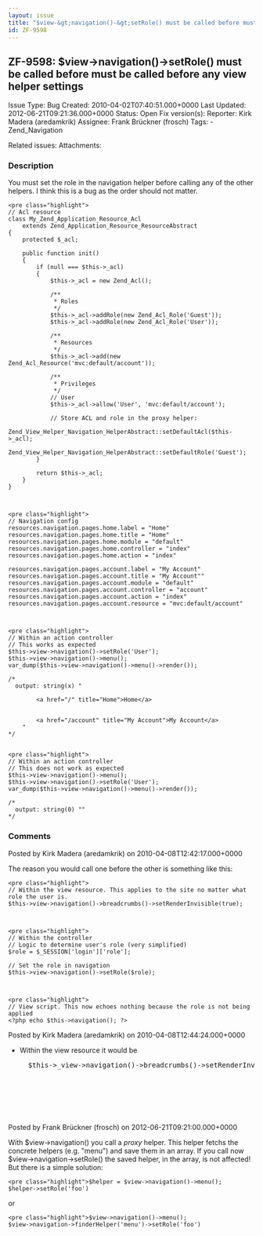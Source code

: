 ```yaml
---
layout: issue
title: "$view-&gt;navigation()-&gt;setRole() must be called before must be called before any view helper settings"
id: ZF-9598
---
```


ZF-9598: $view->navigation()->setRole() must be called before must be called before any view helper settings
------------------------------------------------------------------------------------------------------------

 Issue Type: Bug Created: 2010-04-02T07:40:51.000+0000 Last Updated: 2012-06-21T09:21:36.000+0000 Status: Open Fix version(s): 
 Reporter:  Kirk Madera (aredamkrik)  Assignee:  Frank Brückner (frosch)  Tags: - Zend\_Navigation
 
 Related issues: 
 Attachments: 
### Description

You must set the role in the navigation helper before calling any of the other helpers. I think this is a bug as the order should not matter.

 
    <pre class="highlight">
    // Acl resource
    class My_Zend_Application_Resource_Acl
        extends Zend_Application_Resource_ResourceAbstract
    {
        protected $_acl;
           
        public function init()
        {
            if (null === $this->_acl)
            {
                $this->_acl = new Zend_Acl();
                
                /**
                 * Roles
                 */
                $this->_acl->addRole(new Zend_Acl_Role('Guest')); 
                $this->_acl->addRole(new Zend_Acl_Role('User'));          
    
                /**
                 * Resources
                 */
                $this->_acl->add(new Zend_Acl_Resource('mvc:default/account'));
                
                /**
                 * Privileges
                 */            
                // User
                $this->_acl->allow('User', 'mvc:default/account');
                
                // Store ACL and role in the proxy helper:
                Zend_View_Helper_Navigation_HelperAbstract::setDefaultAcl($this->_acl);
                Zend_View_Helper_Navigation_HelperAbstract::setDefaultRole('Guest');
            }
            
            return $this->_acl;
        }
    }


 
    <pre class="highlight">
    // Navigation config
    resources.navigation.pages.home.label = "Home"
    resources.navigation.pages.home.title = "Home"
    resources.navigation.pages.home.module = "default"
    resources.navigation.pages.home.controller = "index"
    resources.navigation.pages.home.action = "index"
    
    resources.navigation.pages.account.label = "My Account"
    resources.navigation.pages.account.title = "My Account""
    resources.navigation.pages.account.module = "default"
    resources.navigation.pages.account.controller = "account"
    resources.navigation.pages.account.action = "index"
    resources.navigation.pages.account.resource = "mvc:default/account"


 
    <pre class="highlight">
    // Within an action controller
    // This works as expected
    $this->view->navigation()->setRole('User');
    $this->view->navigation()->menu();
    var_dump($this->view->navigation()->menu()->render());
    
    /*
      output: string(x) "

            <a href="/" title="Home">Home</a>
        
        
            <a href="/account" title="My Account">My Account</a>
        "
    */

 
    <pre class="highlight">
    // Within an action controller
    // This does not work as expected
    $this->view->navigation()->menu();
    $this->view->navigation()->setRole('User');
    var_dump($this->view->navigation()->menu()->render());
    
    /*
      output: string(0) ""
    */


 

 

### Comments

Posted by Kirk Madera (aredamkrik) on 2010-04-08T12:42:17.000+0000

The reason you would call one before the other is something like this:

 
    <pre class="highlight">
    // Within the view resource. This applies to the site no matter what role the user is.
    $this->view->navigation()->breadcrumbs()->setRenderInvisible(true);


 
    <pre class="highlight">
    // Within the controller
    // Logic to determine user's role (very simplified)
    $role = $_SESSION['login']['role'];
    
    // Set the role in navigation
    $this->view->navigation()->setRole($role);


 
    <pre class="highlight">
    // View script. This now echoes nothing because the role is not being applied
    <?php echo $this->navigation(); ?>


 

 

Posted by Kirk Madera (aredamkrik) on 2010-04-08T12:44:24.000+0000

- Within the view resource it would be
 

    <pre class="highlight">
    $this->_view->navigation()->breadcrumbs()->setRenderInvisible(true);


 

 

Posted by Frank Brückner (frosch) on 2012-06-21T09:21:00.000+0000

With $view->navigation() you call a _proxy_ helper. This helper fetchs the concrete helpers (e.g. "menu") and save them in an array. If you call now $view->navigation->setRole() the saved helper, in the array, is not affected! But there is a simple solution:

 
    <pre class="highlight">$helper = $view->navigation()->menu();
    $helper->setRole('foo')

or

 
    <pre class="highlight">$view->navigation()->menu();
    $view->navigation->finderHelper('menu')->setRole('foo')

 

 